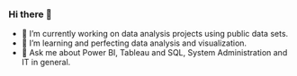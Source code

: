 ### Hi there 👋

- 🔭 I’m currently working on data analysis projects using public data sets.
- 🌱 I’m learning and perfecting data analysis and visualization.
- 💬 Ask me about Power BI, Tableau and SQL, System Administration and IT in general.


<!--
- 👯 I’m looking to collaborate on ...
- 🤔 I’m looking for help with ...
- 📫 How to reach me: ...
- ⚡ Fun fact: ...
-->
